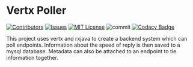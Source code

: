 # Vertx Poller
[![Contributors][contributors-shield]][contributors-url]
[![Issues][issues-shield]][issues-url]
[![MIT License][license-shield]][license-url]
![commit][commits-shield]
[![Codacy Badge](https://app.codacy.com/project/badge/Grade/bccc5ed2c8e1438998881d4a4ddeb8e7)](https://www.codacy.com/manual/christophperrins/poller-vertx-rxjava?utm_source=github.com&amp;utm_medium=referral&amp;utm_content=christophperrins/poller-vertx-rxjava&amp;utm_campaign=Badge_Grade)

<!-- Links -->
[contributors-shield]: https://img.shields.io/github/contributors/christophperrins/poller-vertx-rxjava.svg
[contributors-url]: https://github.com/christophperrins/poller-vertx-rxjava/graphs/contributors

[issues-shield]: https://img.shields.io/github/issues/christophperrins/poller-vertx-rxjava.svg
[issues-url]: https://github.com/christophperrins/poller-vertx-rxjava/issues

[license-shield]: https://img.shields.io/github/license/christophperrins/poller-vertx-rxjava.svg
[license-url]: https://github.com/christophperrins/poller-vertx-rxjava/blob/master/LICENSE.txt

[commits-shield]: https://img.shields.io/github/commits-since/christophperrins/poller-vertx-rxjava/v0.0.0/developer?label=commits%20since%20v0.0.0

This project uses vertx and rxjava to create a backend system which can poll endpoints. Information about the speed of reply is then saved to a mysql database. Metadata can also be attached to an endpoint to tie information together.
